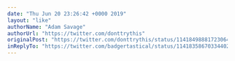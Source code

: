 ```yaml
---
date: "Thu Jun 20 23:26:42 +0000 2019"
layout: "like"
authorName: "Adam Savage"
authorUrl: "https://twitter.com/donttrythis"
originalPost: "https://twitter.com/donttrythis/status/1141849888172306432"
inReplyTo: "https://twitter.com/badgertastical/status/1141835867033440257"
---
```

